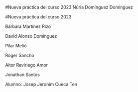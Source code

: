 
#Nueva práctica del curso 2023
Núria Domínguez Domínguez


#Nueva práctica del curso 2023 

Bárbara Martínez Rizo

David Alonso Domínguez


Pilar Melió

Róger Sancho

Aitor Reviriego Amor


Jonathan Santos

Alumno: Josep Jeronim Cueca Ten



